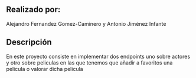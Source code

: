 ## Realizado por:
Alejandro Fernandez Gomez-Caminero y Antonio Jiménez Infante

## Descripción
En este proyecto consiste en implementar dos endpoints uno sobre actores y otro sobre peliculas en las que tenemos que añadir a favoritos una pelicula o valorar dicha pelicula
